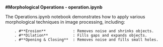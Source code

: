 **#Morphological Operations - operation.ipynb**

  The Operations.ipynb notebook demonstrates how to apply various morphological techniques in image processing, including:
  
        . #**Erosion**            : Removes noise and shrinks objects.
        . #**Dilation**           : Fills gaps and expands objects.
        . #**Opening & Closing**  : Removes noise and fills small holes.
